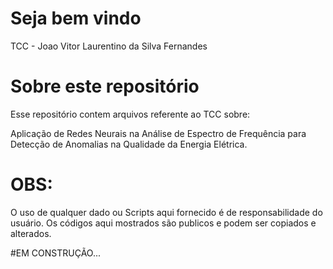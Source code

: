 # Seja bem vindo

TCC - Joao Vitor Laurentino da Silva Fernandes 

# Sobre este repositório

Esse repositório contem arquivos referente ao TCC sobre:

Aplicação de Redes Neurais na Análise de Espectro de Frequência para Detecção de Anomalias na Qualidade da Energia Elétrica.

# OBS:
O uso de qualquer dado ou Scripts aqui fornecido é de responsabilidade do usuário.
Os códigos aqui mostrados são publicos e podem ser copiados e alterados.

#EM CONSTRUÇÃO...
